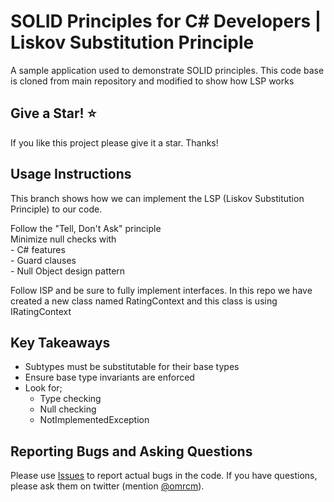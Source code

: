 # SOLID Principles for C# Developers | Liskov Substitution Principle

A sample application used to demonstrate SOLID principles. This code base is cloned from main repository and
modified to show how LSP works

## Give a Star! :star:
If you like this project please give it a star. Thanks!

## Usage Instructions

This branch shows how we can implement the LSP (Liskov Substitution Principle) to our code.

Follow the "Tell, Don't Ask" principle <br/>
Minimize null checks with<br/>
    - C# features <br/>
    - Guard clauses <br/>
    - Null Object design pattern<br/>

Follow ISP and be sure to fully implement interfaces. In this repo we have created a new class named RatingContext and this class
is using IRatingContext

## Key Takeaways

* Subtypes must be substitutable for their base types<br/>
* Ensure base type invariants are enforced
* Look for;
  * Type checking
  * Null checking
  * NotImplementedException

## Reporting Bugs and Asking Questions

Please use [Issues](https://github.com/omrcm/SolidPrinciples/issues) to report actual bugs in the code. If you have questions, please ask them on twitter (mention [@omrcm](https://twitter.com/omrcm)).

